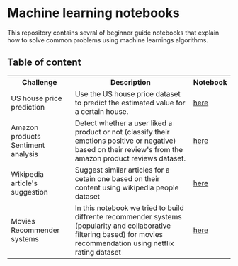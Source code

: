 # Machine learning notebooks

This repository contains sevral of beginner guide notebooks that explain how to solve common problems using machine learnings algorithms.

## Table of content

<table class="tg">
  <tr>
    <th class="tg-yw4l"><b>Challenge</b></th>
    <th class="tg-yw4l"><b>Description</b></th>
    <th class="tg-yw4l"><b>Notebook</b></th>
  </tr>
  
  <tr>
    <td class="tg-yw4l">US house price prediction</td>
    <td class="tg-yw4l">Use the US house price dataset to predict the estimated value for a certain house.</td>
    <td class="tg-yw4l"><a href="https://github.com/Neoxs/machine_learning_university_of_washington/blob/main/regression/house_prediction.ipynb">
    here
</a></td>
  </tr>
  
  <tr>
    <td class="tg-yw4l">Amazon products Sentiment analysis</td>
    <td class="tg-yw4l">Detect whether a user liked a product or not (classify their emotions positive or negative) based on their review's from the amazon product reviews dataset.</td>
    <td class="tg-yw4l"><a href="https://github.com/Neoxs/machine_learning_university_of_washington/blob/main/classification/analyse_sentiment.ipynb">
  here
</a></td>
  </tr>
  
  <tr>
    <td class="tg-yw4l">Wikipedia article's suggestion</td>
    <td class="tg-yw4l">Suggest similar articles for a cetain one based on their content using wikipedia people dataset</td>
    <td class="tg-yw4l"><a href="https://github.com/Neoxs/machine_learning_university_of_washington/blob/main/clustering/wikipedia_articles_suggestion.ipynb">
  here
</a></td>
  </tr>
  
  <tr>
    <td class="tg-yw4l">Movies Recommender systems</td>
    <td class="tg-yw4l">In this notebook we tried to build diffrente recommender systems (popularity and collaborative filtering based) for movies recommendation using netflix rating dataset</td>
    <td class="tg-yw4l"><a href="https://github.com/Neoxs/machine_learning_university_of_washington/blob/main/recommender_systems/movie_recommendation.ipynb">
  here
</a></td>
  </tr>
 
  </table>
